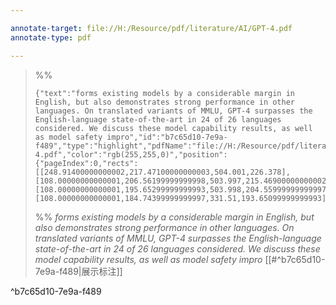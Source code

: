 ```yaml
---

annotate-target: file://H:/Resource/pdf/literature/AI/GPT-4.pdf
annotate-type: pdf

---
```


>%%
>```annotate-json
>{"text":"forms existing models by a considerable margin in English, but also demonstrates strong performance in other languages. On translated variants of MMLU, GPT-4 surpasses the English-language state-of-the-art in 24 of 26 languages considered. We discuss these model capability results, as well as model safety impro","id":"b7c65d10-7e9a-f489","type":"highlight","pdfName":"file://H:/Resource/pdf/literature/AI/GPT-4.pdf","color":"rgb(255,255,0)","position":{"pageIndex":0,"rects":[[248.91400000000002,217.47100000000003,504.001,226.378],[108.00000000000001,206.56199999999998,503.997,215.46900000000002],[108.00000000000001,195.65299999999993,503.998,204.55999999999997],[108.00000000000001,184.74399999999997,331.51,193.65099999999993]]},"dateCreated":1711339230942,"dateModified":1711339230942,"comments":"","commentTime":1711339237800}
>```
>%%
>*forms existing models by a considerable margin in English, but also demonstrates strong performance in other languages. On translated variants of MMLU, GPT-4 surpasses the English-language state-of-the-art in 24 of 26 languages considered. We discuss these model capability results, as well as model safety impro*
>[[#^b7c65d10-7e9a-f489|展示标注]]
>
^b7c65d10-7e9a-f489

